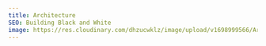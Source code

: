 ```yaml
---
title: Architecture
SEO: Building Black and White
image: https://res.cloudinary.com/dhzucwklz/image/upload/v1698999566/Architecture/DSC_7224_qib7og.jpg
---
```

